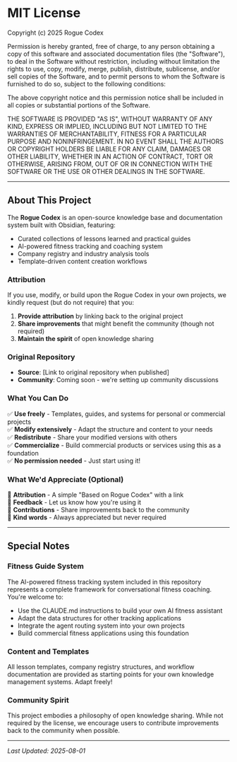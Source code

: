 # MIT License

Copyright (c) 2025 Rogue Codex

Permission is hereby granted, free of charge, to any person obtaining a copy
of this software and associated documentation files (the "Software"), to deal
in the Software without restriction, including without limitation the rights
to use, copy, modify, merge, publish, distribute, sublicense, and/or sell
copies of the Software, and to permit persons to whom the Software is
furnished to do so, subject to the following conditions:

The above copyright notice and this permission notice shall be included in all
copies or substantial portions of the Software.

THE SOFTWARE IS PROVIDED "AS IS", WITHOUT WARRANTY OF ANY KIND, EXPRESS OR
IMPLIED, INCLUDING BUT NOT LIMITED TO THE WARRANTIES OF MERCHANTABILITY,
FITNESS FOR A PARTICULAR PURPOSE AND NONINFRINGEMENT. IN NO EVENT SHALL THE
AUTHORS OR COPYRIGHT HOLDERS BE LIABLE FOR ANY CLAIM, DAMAGES OR OTHER
LIABILITY, WHETHER IN AN ACTION OF CONTRACT, TORT OR OTHERWISE, ARISING FROM,
OUT OF OR IN CONNECTION WITH THE SOFTWARE OR THE USE OR OTHER DEALINGS IN THE
SOFTWARE.

---

## About This Project

The **Rogue Codex** is an open-source knowledge base and documentation system built with Obsidian, featuring:

- Curated collections of lessons learned and practical guides
- AI-powered fitness tracking and coaching system
- Company registry and industry analysis tools
- Template-driven content creation workflows

### Attribution

If you use, modify, or build upon the Rogue Codex in your own projects, we kindly request (but do not require) that you:

1. **Provide attribution** by linking back to the original project
2. **Share improvements** that might benefit the community (though not required)
3. **Maintain the spirit** of open knowledge sharing

### Original Repository

- **Source**: [Link to original repository when published]
- **Community**: Coming soon - we're setting up community discussions

### What You Can Do

✅ **Use freely** - Templates, guides, and systems for personal or commercial projects  
✅ **Modify extensively** - Adapt the structure and content to your needs  
✅ **Redistribute** - Share your modified versions with others  
✅ **Commercialize** - Build commercial products or services using this as a foundation  
✅ **No permission needed** - Just start using it!

### What We'd Appreciate (Optional)

🙏 **Attribution** - A simple "Based on Rogue Codex" with a link  
🙏 **Feedback** - Let us know how you're using it  
🙏 **Contributions** - Share improvements back to the community  
🙏 **Kind words** - Always appreciated but never required

---

## Special Notes

### Fitness Guide System
The AI-powered fitness tracking system included in this repository represents a complete framework for conversational fitness coaching. You're welcome to:

- Use the CLAUDE.md instructions to build your own AI fitness assistant
- Adapt the data structures for other tracking applications
- Integrate the agent routing system into your own projects
- Build commercial fitness applications using this foundation

### Content and Templates
All lesson templates, company registry structures, and workflow documentation are provided as starting points for your own knowledge management systems. Adapt freely!

### Community Spirit
This project embodies a philosophy of open knowledge sharing. While not required by the license, we encourage users to contribute improvements back to the community when possible.

---

*Last Updated: 2025-08-01*